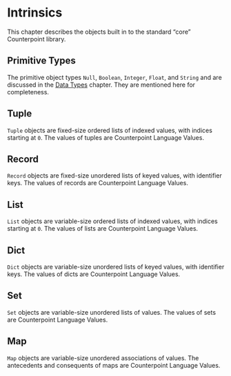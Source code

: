 # Intrinsics
This chapter describes the objects built in to the standard “core” Counterpoint library.



## Primitive Types
The primitive object types `Null`, `Boolean`, `Integer`, `Float`, and `String`
and are discussed in the [Data Types](./data-types.md) chapter.
They are mentioned here for completeness.



## Tuple
`Tuple` objects are fixed-size ordered lists of indexed values, with indices starting at `0`.
The values of tuples are Counterpoint Language Values.



## Record
`Record` objects are fixed-size unordered lists of keyed values, with identifier keys.
The values of records are Counterpoint Language Values.



## List
`List` objects are variable-size ordered lists of indexed values, with indices starting at `0`.
The values of lists are Counterpoint Language Values.



## Dict
`Dict` objects are variable-size unordered lists of keyed values, with identifier keys.
The values of dicts are Counterpoint Language Values.



## Set
`Set` objects are variable-size unordered lists of values.
The values of sets are Counterpoint Language Values.



## Map
`Map` objects are variable-size unordered associations of values.
The antecedents and consequents of maps are Counterpoint Language Values.

